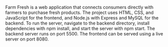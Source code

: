 Farm Fresh is a web application that connects consumers directly with farmers to purchase fresh products. The project uses HTML, CSS, and JavaScript for the frontend, and Node.js with Express and MySQL for the backend. To run the server, navigate to the backend directory, install dependencies with npm install, and start the server with npm start. The backend server runs on port 5500. The frontend can be served using a live server on port 8080.